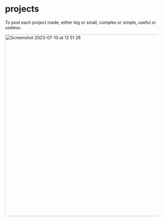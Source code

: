 # projects

To post each project made, either big or small, complex or simple, useful or useless. 

<img width="599" alt="Screenshot 2023-07-10 at 12 51 26" src="https://github.com/StefanIancu/projects/assets/124818078/b76f738f-e53f-4a78-964e-36128b343bcb">
